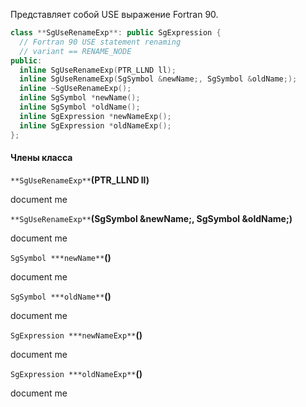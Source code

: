 Представляет собой USE выражение Fortran 90.

```cpp
class **SgUseRenameExp**: public SgExpression {
  // Fortran 90 USE statement renaming
  // variant == RENAME_NODE
public:
  inline SgUseRenameExp(PTR_LLND ll);
  inline SgUseRenameExp(SgSymbol &newName;, SgSymbol &oldName;);
  inline ~SgUseRenameExp();
  inline SgSymbol *newName();
  inline SgSymbol *oldName();
  inline SgExpression *newNameExp();
  inline SgExpression *oldNameExp();
};
```

#### Члены класса

`**SgUseRenameExp**`**(PTR_LLND ll)**

document me

`**SgUseRenameExp**`**(SgSymbol &newName;, SgSymbol &oldName;)**

document me

`SgSymbol ***newName**`**()**

document me

`SgSymbol ***oldName**`**()**

document me

`SgExpression ***newNameExp**`**()**

document me

`SgExpression ***oldNameExp**`**()**

document me